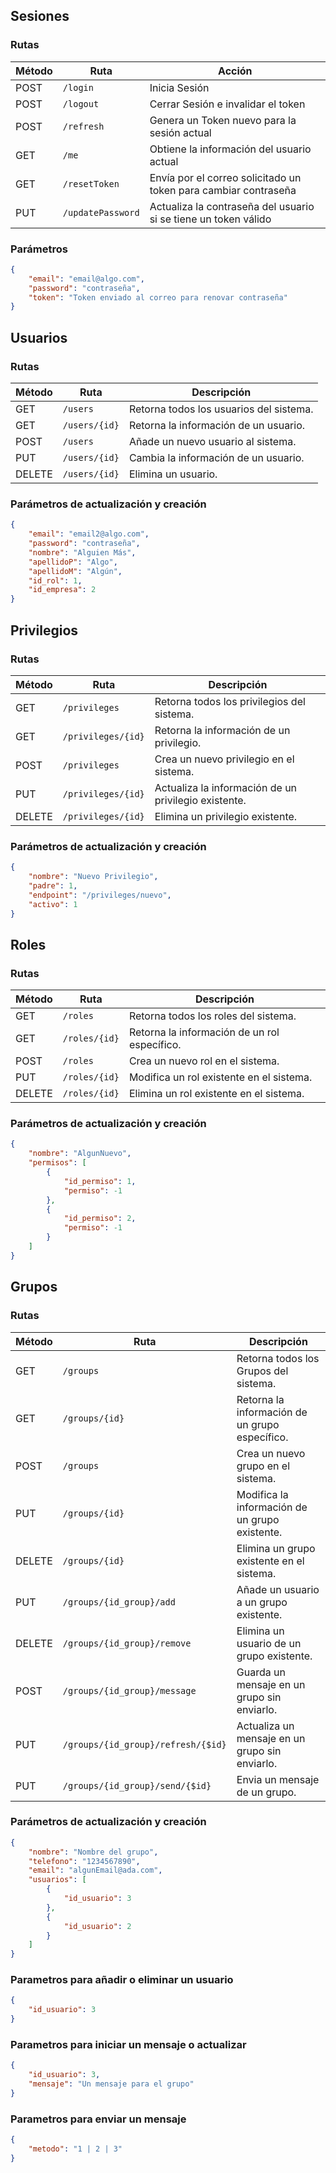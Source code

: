 ## Sesiones

### Rutas

| Método | Ruta              | Acción                                                          |
| ------ | ----------------- | --------------------------------------------------------------- |
| POST   | `/login`          | Inicia Sesión                                                   |
| POST   | `/logout`         | Cerrar Sesión e invalidar el token                              |
| POST   | `/refresh`        | Genera un Token nuevo para la sesión actual                     |
| GET    | `/me`             | Obtiene la información del usuario actual                       |
| GET    | `/resetToken`     | Envía por el correo solicitado un token para cambiar contraseña |
| PUT    | `/updatePassword` | Actualiza la contraseña del usuario si se tiene un token válido |

### Parámetros

```json
{
    "email": "email@algo.com",
    "password": "contraseña",
    "token": "Token enviado al correo para renovar contraseña"
}
```

## Usuarios

### Rutas

| Método | Ruta          | Descripción                             |
| ------ | ------------- | --------------------------------------- |
| GET    | `/users`      | Retorna todos los usuarios del sistema. |
| GET    | `/users/{id}` | Retorna la información de un usuario.   |
| POST   | `/users`      | Añade un nuevo usuario al sistema.      |
| PUT    | `/users/{id}` | Cambia la información de un usuario.    |
| DELETE | `/users/{id}` | Elimina un usuario.                     |

### Parámetros de actualización y creación

```json
{
    "email": "email2@algo.com",
    "password": "contraseña",
    "nombre": "Alguien Más",
    "apellidoP": "Algo",
    "apellidoM": "Algún",
    "id_rol": 1,
    "id_empresa": 2
}
```

## Privilegios

### Rutas

| Método | Ruta               | Descripción                                          |
| ------ | ------------------ | ---------------------------------------------------- |
| GET    | `/privileges`      | Retorna todos los privilegios del sistema.           |
| GET    | `/privileges/{id}` | Retorna la información de un privilegio.             |
| POST   | `/privileges`      | Crea un nuevo privilegio en el sistema.              |
| PUT    | `/privileges/{id}` | Actualiza la información de un privilegio existente. |
| DELETE | `/privileges/{id}` | Elimina un privilegio existente.                     |

### Parámetros de actualización y creación

```json
{
    "nombre": "Nuevo Privilegio",
    "padre": 1,
    "endpoint": "/privileges/nuevo",
    "activo": 1
}
```

## Roles

### Rutas

| Método | Ruta          | Descripción                                  |
| ------ | ------------- | -------------------------------------------- |
| GET    | `/roles`      | Retorna todos los roles del sistema.         |
| GET    | `/roles/{id}` | Retorna la información de un rol específico. |
| POST   | `/roles`      | Crea un nuevo rol en el sistema.             |
| PUT    | `/roles/{id}` | Modifica un rol existente en el sistema.     |
| DELETE | `/roles/{id}` | Elimina un rol existente en el sistema.      |

### Parámetros de actualización y creación

```json
{
    "nombre": "AlgunNuevo",
    "permisos": [
        {
            "id_permiso": 1,
            "permiso": -1
        },
        {
            "id_permiso": 2,
            "permiso": -1
        }
    ]
}
```

## Grupos

### Rutas

| Método | Ruta                               | Descripción                                    |
| ------ | ---------------------------------- | ---------------------------------------------- |
| GET    | `/groups`                          | Retorna todos los Grupos del sistema.          |
| GET    | `/groups/{id}`                     | Retorna la información de un grupo específico. |
| POST   | `/groups`                          | Crea un nuevo grupo en el sistema.             |
| PUT    | `/groups/{id}`                     | Modifica la información de un grupo existente. |
| DELETE | `/groups/{id}`                     | Elimina un grupo existente en el sistema.      |
| PUT    | `/groups/{id_group}/add`           | Añade un usuario a un grupo existente.         |
| DELETE | `/groups/{id_group}/remove`        | Elimina un usuario de un grupo existente.      |
| POST   | `/groups/{id_group}/message`       | Guarda un mensaje en un grupo sin enviarlo.    |
| PUT    | `/groups/{id_group}/refresh/{$id}` | Actualiza un mensaje en un grupo sin enviarlo. |
| PUT    | `/groups/{id_group}/send/{$id}`    | Envia un mensaje de un grupo.                  |

### Parámetros de actualización y creación

```json
{
    "nombre": "Nombre del grupo",
    "telefono": "1234567890",
    "email": "algunEmail@ada.com",
    "usuarios": [
        {
            "id_usuario": 3
        },
        {
            "id_usuario": 2
        }
    ]
}
```

### Parametros para añadir o eliminar un usuario

```json
{
    "id_usuario": 3
}
```

### Parametros para iniciar un mensaje o actualizar

```json
{
    "id_usuario": 3,
    "mensaje": "Un mensaje para el grupo"
}
```

### Parametros para enviar un mensaje

```json
{
    "metodo": "1 | 2 | 3"
}
```

